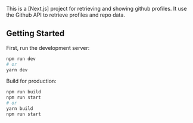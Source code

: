 This is a [Next.js] project for retrieving and showing github profiles. It use the Github API to retrieve profiles and repo data.

## Getting Started

First, run the development server:

```bash
npm run dev
# or
yarn dev
```

Build for production:

```bash
npm run build
npm run start
# or
yarn build
npm run start
```
